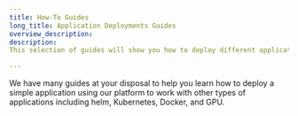 ```yaml
---
title: How-To Guides
long_title: Application Deployments Guides
overview_description: 
description: 
This selection of guides will show you how to deploy different application types.

---
```


We have many guides at your disposal to help you learn how to deploy a simple application using our platform to work with other types of applications including helm, Kubernetes, Docker, and GPU.

